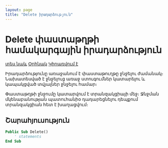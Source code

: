 ```yaml
---
layout: page
title: "Delete իրադարձություն"
---
```


# Delete փաստաթղթի համակարգային իրադարձություն

[տես նաև](../scriptstproced.md) [Օրինակ](../Examples/E_Delete.md) [Կիրառվում է](../Defs/doc.md)

Իրադարձությունը առաջանում է փաստաթուղթը ջնջելու ժամանակ։ Նախատեսված է ջնջելուց առաջ ստուգումներ կատարելու և կապակցված տվյալներ ջնջելու համար։ 

Փաստաթղթի ջնջումը կատարվում է տրանզակցիայի մեջ։ Ջնջման մկենաբանության պատուհանիօ դադարեցնելու դեպքում տրանզակցիան հետ է խաղացվում։

## Շարահյուսություն

``` vb
Public Sub Delete()
    ' statements
End Sub
```
